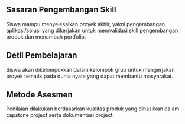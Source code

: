 ## Sasaran Pengembangan Skill
Siswa mampu menyelesaikan proyek akhir, yakni pengembangan aplikasi/solusi yang dikerjakan untuk memvalidasi skill pengembangan produk dan menambah portfolio.
  
## Detil Pembelajaran
Siswa akan dikelompokkan dalam kelompok grup untuk mengerjakan proyek tematik pada dunia nyata yang dapat membantu masyarakat.
  
## Metode Asesmen
Penilaian dilakukan berdasarkan kualitas produk yang dihasilkan dalam capstone project serta dokumentasi project.